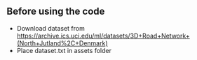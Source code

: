 ## Before using the code
- Download dataset from https://archive.ics.uci.edu/ml/datasets/3D+Road+Network+(North+Jutland%2C+Denmark)
- Place dataset.txt in assets folder
